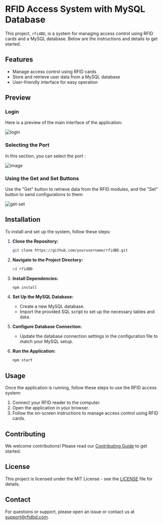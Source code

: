 # RFID Access System with MySQL Database

This project, `rfidBD`, is a system for managing access control using RFID cards and a MySQL database. Below are the instructions and details to get started.

## Features
- Manage access control using RFID cards
- Store and retrieve user data from a MySQL database
- User-friendly interface for easy operation

## Preview

### Login 

Here is a preview of the main interface of the application:

![login](https://github.com/Kechuuu/rfidBD/assets/117384007/9ced11dd-0225-4906-8730-ea53423443a1)

### Selecting the Port 

In this section, you can select the port :

![image](https://github.com/Kechuuu/rfidBD/assets/117384007/f5de5ae7-a1b3-4da9-9d9e-f584f1079ab6)

### Using the Get and Set Buttons

Use the "Get" button to retrieve data from the RFID modules, and the "Set" button to send configurations to them:

![get-set](https://github.com/Kechuuu/EBYTE-NAS/assets/117384007/247a40f1-fb56-4852-90e1-b727018d0cda)

## Installation

To install and set up the system, follow these steps:

1. **Clone the Repository:**

    ```bash
    git clone https://github.com/yourusername/rfidBD.git
    ```

2. **Navigate to the Project Directory:**

    ```bash
    cd rfidBD
    ```

3. **Install Dependencies:**

    ```bash
    npm install
    ```

4. **Set Up the MySQL Database:**

    - Create a new MySQL database.
    - Import the provided SQL script to set up the necessary tables and data.

5. **Configure Database Connection:**

    - Update the database connection settings in the configuration file to match your MySQL setup.

6. **Run the Application:**

    ```bash
    npm start
    ```

## Usage

Once the application is running, follow these steps to use the RFID access system:

1. Connect your RFID reader to the computer.
2. Open the application in your browser.
3. Follow the on-screen instructions to manage access control using RFID cards.

## Contributing

We welcome contributions! Please read our [Contributing Guide](CONTRIBUTING.md) to get started.

## License

This project is licensed under the MIT License - see the [LICENSE](LICENSE) file for details.

## Contact

For questions or support, please open an issue or contact us at support@rfidbd.com.
